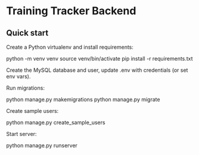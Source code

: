 # Training Tracker Backend
## Quick start
Create a Python virtualenv and install requirements:

python -m venv venv
source venv/bin/activate
pip install -r requirements.txt


Create the MySQL database and user, update .env with credentials (or set env vars).

Run migrations:

python manage.py makemigrations
python manage.py migrate


Create sample users:

python manage.py create_sample_users


Start server:

python manage.py runserver
